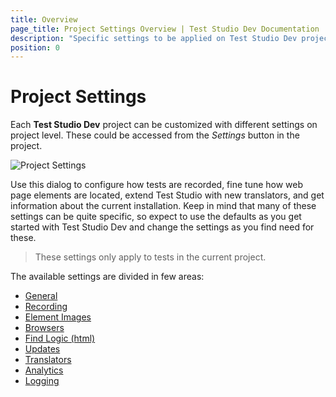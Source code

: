 ```yaml
---
title: Overview
page_title: Project Settings Overview | Test Studio Dev Documentation
description: "Specific settings to be applied on Test Studio Dev project level"
position: 0
---
```

# Project Settings

Each __Test Studio Dev__ project can be customized with different settings on project level. These could be accessed from the _Settings_ button in the project.

![Project Settings](images/overview/fig2.png)

Use this dialog to configure how tests are recorded, fine tune how web page elements are located, extend Test Studio with new translators, and get information about the current installation. Keep in mind that many of these settings can be quite specific, so expect to use the defaults as you get started with Test Studio Dev and change the settings as you find need for these.

> These settings only apply to tests in the current project.

The available settings are divided in few areas:

- <a href="/features/project-settings/general" target="_blank">General</a>
- <a href="/features/project-settings/recording-options" target="_blank">Recording</a>
- <a href="/features/project-settings/element-images" target="_blank">Element Images</a>
- <a href="/features/project-settings/browsers" target="_blank">Browsers</a>
- <a href="/features/project-settings/find-logic" target="_blank">Find Logic (html)</a>
- <a href="/features/project-settings/updates" target="_blank">Updates</a>
- <a href="/features/project-settings/translators" target="_blank">Translators</a>
- <a href="/features/project-settings/analytics" target="_blank">Analytics</a>
- <a href="/features/project-settings/logging" target="_blank">Logging</a>